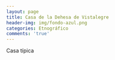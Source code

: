 ```yaml
---
layout: page
title: Casa de la Dehesa de Vistalegre
header-img: img/fondo-azul.png
categories: Etnográfico
comments: 'true'
---
```



Casa típica

<div class="photos">
</div>

